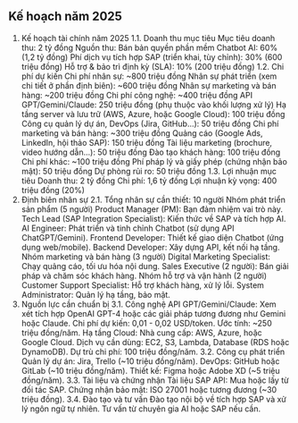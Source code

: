 ## Kế hoạch năm 2025

1. Kế hoạch tài chính năm 2025
1.1. Doanh thu mục tiêu
Mục tiêu doanh thu: 2 tỷ đồng
Nguồn thu:
Bán bản quyền phần mềm Chatbot AI: 60% (1,2 tỷ đồng)
Phí dịch vụ tích hợp SAP (triển khai, tùy chỉnh): 30% (600 triệu đồng)
Hỗ trợ & bảo trì định kỳ (SLA): 10% (200 triệu đồng)
1.2. Chi phí dự kiến
Chi phí nhân sự: ~800 triệu đồng
Nhân sự phát triển (xem chi tiết ở phần định biên): ~600 triệu đồng
Nhân sự marketing và bán hàng: ~200 triệu đồng
Chi phí công nghệ: ~400 triệu đồng
API GPT/Gemini/Claude: 250 triệu đồng (phụ thuộc vào khối lượng xử lý)
Hạ tầng server và lưu trữ (AWS, Azure, hoặc Google Cloud): 100 triệu đồng
Công cụ quản lý dự án, DevOps (Jira, GitHub...): 50 triệu đồng
Chi phí marketing và bán hàng: ~300 triệu đồng
Quảng cáo (Google Ads, LinkedIn, hội thảo SAP): 150 triệu đồng
Tài liệu marketing (brochure, video hướng dẫn...): 50 triệu đồng
Đào tạo khách hàng: 100 triệu đồng
Chi phí khác: ~100 triệu đồng
Phí pháp lý và giấy phép (chứng nhận bảo mật): 50 triệu đồng
Dự phòng rủi ro: 50 triệu đồng
1.3. Lợi nhuận mục tiêu
Doanh thu: 2 tỷ đồng
Chi phí: 1,6 tỷ đồng
Lợi nhuận kỳ vọng: 400 triệu đồng (20%)
2. Định biên nhân sự
2.1. Tổng nhân sự cần thiết: 10 người
Nhóm phát triển sản phẩm (5 người)
Product Manager (PM): Bạn đảm nhiệm vai trò này.
Tech Lead (SAP Integration Specialist): Kiến thức về SAP và tích hợp AI.
AI Engineer: Phát triển và tinh chỉnh Chatbot (sử dụng API ChatGPT/Gemini).
Frontend Developer: Thiết kế giao diện Chatbot (ứng dụng web/mobile).
Backend Developer: Xây dựng API, kết nối hạ tầng.
Nhóm marketing và bán hàng (3 người)
Digital Marketing Specialist: Chạy quảng cáo, tối ưu hóa nội dung.
Sales Executive (2 người): Bán giải pháp và chăm sóc khách hàng.
Nhóm hỗ trợ và vận hành (2 người)
Customer Support Specialist: Hỗ trợ khách hàng, xử lý lỗi.
System Administrator: Quản lý hạ tầng, bảo mật.
3. Nguồn lực cần chuẩn bị
3.1. Công nghệ
API GPT/Gemini/Claude: Xem xét tích hợp OpenAI GPT-4 hoặc các giải pháp tương đương như Gemini hoặc Claude.
Chi phí dự kiến: 0,01 - 0,02 USD/token.
Ước tính: ~250 triệu đồng/năm.
Hạ tầng Cloud:
Nhà cung cấp: AWS, Azure, hoặc Google Cloud.
Dịch vụ cần dùng: EC2, S3, Lambda, Database (RDS hoặc DynamoDB).
Dự trù chi phí: 100 triệu đồng/năm.
3.2. Công cụ phát triển
Quản lý dự án: Jira, Trello (~10 triệu đồng/năm).
DevOps: GitHub hoặc GitLab (~10 triệu đồng/năm).
Thiết kế: Figma hoặc Adobe XD (~5 triệu đồng/năm).
3.3. Tài liệu và chứng nhận
Tài liệu SAP API: Mua hoặc lấy từ đối tác SAP.
Chứng nhận bảo mật: ISO 27001 hoặc tương đương (~30 triệu đồng).
3.4. Đào tạo và tư vấn
Đào tạo nội bộ về tích hợp SAP và xử lý ngôn ngữ tự nhiên.
Tư vấn từ chuyên gia AI hoặc SAP nếu cần.
